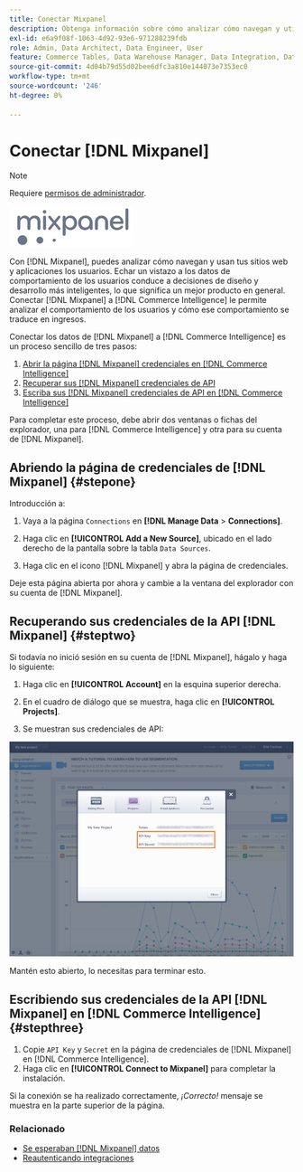 ```yaml
---
title: Conectar Mixpanel
description: Obtenga información sobre cómo analizar cómo navegan y utilizan los usuarios sus sitios web y aplicaciones.
exl-id: e6a9f08f-1063-4d92-93e6-971280239fdb
role: Admin, Data Architect, Data Engineer, User
feature: Commerce Tables, Data Warehouse Manager, Data Integration, Data Import/Export
source-git-commit: 4d04b79d55d02bee6dfc3a810e144073e7353ec0
workflow-type: tm+mt
source-wordcount: '246'
ht-degree: 0%

---
```


# Conectar [!DNL Mixpanel]

>[!NOTE]
>
>Requiere [permisos de administrador](../../../administrator/user-management/user-management.md).

![Logotipo de Mixpanel](../../../assets/Mixpanel_logo.png)

Con [!DNL Mixpanel], puedes analizar cómo navegan y usan tus sitios web y aplicaciones los usuarios. Echar un vistazo a los datos de comportamiento de los usuarios conduce a decisiones de diseño y desarrollo más inteligentes, lo que significa un mejor producto en general. Conectar [!DNL Mixpanel] a [!DNL Commerce Intelligence] le permite analizar el comportamiento de los usuarios y cómo ese comportamiento se traduce en ingresos.

Conectar los datos de [!DNL Mixpanel] a [!DNL Commerce Intelligence] es un proceso sencillo de tres pasos:

1. [Abrir la página  [!DNL Mixpanel] credenciales en [!DNL Commerce Intelligence]](#stepone)
1. [Recuperar sus  [!DNL Mixpanel] credenciales de API](#steptwo)
1. [Escriba sus [!DNL Mixpanel] credenciales de API en [!DNL Commerce Intelligence]](#stepthree)

Para completar este proceso, debe abrir dos ventanas o fichas del explorador, una para [!DNL Commerce Intelligence] y otra para su cuenta de [!DNL Mixpanel].

## Abriendo la página de credenciales de [!DNL Mixpanel] {#stepone}

Introducción a:

1. Vaya a la página `Connections` en **[!DNL Manage Data** > **Connections]**.

1. Haga clic en **[!UICONTROL Add a New Source]**, ubicado en el lado derecho de la pantalla sobre la tabla `Data Sources`.

1. Haga clic en el icono [!DNL Mixpanel] y abra la página de credenciales.

Deje esta página abierta por ahora y cambie a la ventana del explorador con su cuenta de [!DNL Mixpanel].

## Recuperando sus credenciales de la API [!DNL Mixpanel] {#steptwo}

Si todavía no inició sesión en su cuenta de [!DNL Mixpanel], hágalo y haga lo siguiente:

1. Haga clic en **[!UICONTROL Account]** en la esquina superior derecha.

1. En el cuadro de diálogo que se muestra, haga clic en **[!UICONTROL Projects]**.

1. Se muestran sus credenciales de API:

![Recuperando credenciales de API de Mixpanel](../../../assets/Mixpanel_API_creds.png)

Mantén esto abierto, lo necesitas para terminar esto.

## Escribiendo sus credenciales de la API [!DNL Mixpanel] en [!DNL Commerce Intelligence] {#stepthree}

1. Copie `API Key` y `Secret` en la página de credenciales de [!DNL Mixpanel] en [!DNL Commerce Intelligence].
1. Haga clic en **[!UICONTROL Connect to Mixpanel]** para completar la instalación.

Si la conexión se ha realizado correctamente, _¡Correcto!_ mensaje se muestra en la parte superior de la página.

### Relacionado

* [Se esperaban  [!DNL Mixpanel] datos](../integrations/mixpanel-data.md)
* [Reautenticando integraciones](https://experienceleague.adobe.com/docs/commerce-knowledge-base/kb/how-to/mbi-reauthenticating-integrations.html?lang=es)
